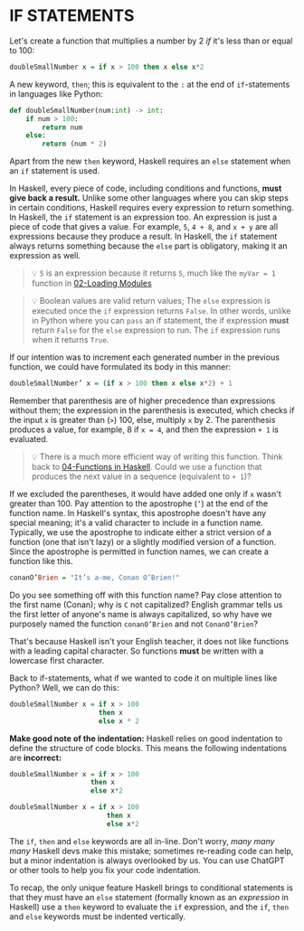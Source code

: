 # IF STATEMENTS

Let's create a function that multiplies a number by 2 *if* it's less than or equal to 100:

```haskell
doubleSmallNumber x = if x > 100 then x else x*2
```
A new keyword, `then`; this is equivalent to the `:` at the end of `if`-statements in languages like Python:

```python
def doubleSmallNumber(num:int) -> int:
    if num > 100:
        return num
    else:
        return (num * 2)
```
Apart from the new `then` keyword, Haskell requires an `else` statement when an `if` statement is used.

In Haskell, every piece of code, including conditions and functions, **must give back a result.** Unlike some other languages where you can skip steps in certain conditions, Haskell requires every expression to return something. In Haskell, the `if` statement is an expression too. An expression is just a piece of code that gives a value. For example, `5`, `4 + 8`, and `x + y` are all expressions because they produce a result. In Haskell, the `if` statement always returns something because the `else` part is obligatory, making it an expression as well.

> 💡 `5` is an expression because it returns `5`, much like the `myVar = 1` function in [02-Loading Modules](./02-Loading%20Modules)

> 💡 Boolean values are valid return values; The `else` expression is executed once the `if` expression returns `False`. In other words, unlike in Python where you can `pass` an if statement, the if expression **must** return `False` for the `else` expression to run. The `if` expression runs when it returns `True`.

If our intention was to increment each generated number in the previous function, we could have formulated its body in this manner:

```haskell
doubleSmallNumber’ x = (if x > 100 then x else x*2) + 1
```

Remember that parenthesis are of higher precedence than expressions without them; the expression in the parenthesis is executed, which checks if the input `x` is greater than (`>`) 100, else, multiply `x` by 2. The parenthesis produces a value, for example, 8 if `x = 4`, and then the expression `+ 1` is evaluated.

> 💡 There is a much more efficient way of writing this function. Think back to [04-Functions in Haskell](./04-Functions%20in%20Haskell). Could we use a function that produces the next value in a sequence (equivalent to `+ 1`)?

If we excluded the parentheses, it would have added one only if `x` wasn't greater than 100. Pay attention to the apostrophe (`’`) at the end of the function name. In Haskell's syntax, this apostrophe doesn't have any special meaning; it's a valid character to include in a function name. Typically, we use the apostrophe to indicate either a strict version of a function (one that isn't lazy) or a slightly modified version of a function. Since the apostrophe is permitted in function names, we can create a function like this.

```haskell
conanO’Brien = "It’s a-me, Conan O’Brien!"
```
Do you see something off with this function name? Pay close attention to the first name (Conan); why is `C` not capitalized? English grammar tells us the first letter of anyone's name is always capitalized, so why have we purposely named the function `conanO’Brien` and not `ConanO’Brien`?

That's because Haskell isn't your English teacher, it does not like functions with a leading capital character. So functions **must** be written with a lowercase first character.

Back to if-statements, what if we wanted to code it on multiple lines like Python? Well, we can do this:

```haskell
doubleSmallNumber x = if x > 100
                      then x
                      else x * 2
```

**Make good note of the indentation:** Haskell relies on good indentation to define the structure of code blocks. This means the following indentations are **incorrect:**
```haskell
doubleSmallNumber x = if x > 100 
                    then x
                    else x*2
```
```haskell
doubleSmallNumber x = if x > 100 
                        then x
                        else x*2
```
The `if`, `then` and `else` keywords are all in-line. Don't worry, *many many many* Haskell devs make this mistake; sometimes re-reading code can help, but a minor indentation is always overlooked by us. You can use ChatGPT or other tools to help you fix your code indentation.

To recap, the only unique feature Haskell brings to conditional statements is that they must have an `else` statement (formally known as an *expression* in Haskell) use a `then` keyword to evaluate the `if` expression, and the `if`, `then` and `else` keywords must be indented vertically.


